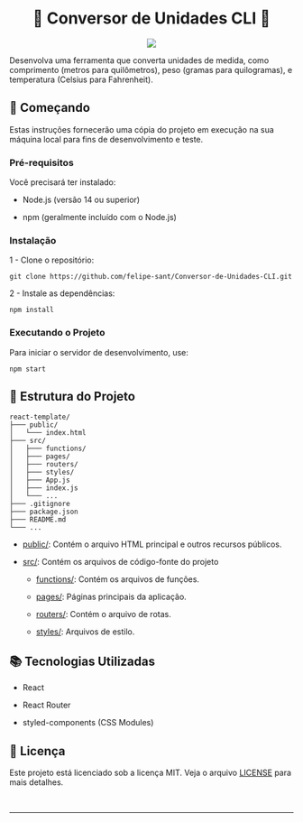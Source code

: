 <div align="center">

# 📄 Conversor de Unidades CLI 📄
  
<img src="https://img.shields.io/badge/React-20232A?style=for-the-badge&logo=react&logoColor=61DAFB" /> <br>

</div>

Desenvolva uma ferramenta que converta unidades de medida, como comprimento (metros para quilômetros), peso (gramas para quilogramas), e temperatura (Celsius para Fahrenheit). 

## 🚀 Começando

Estas instruções fornecerão uma cópia do projeto em execução na sua máquina local para fins de desenvolvimento e teste.

### Pré-requisitos

Você precisará ter instalado:

- Node.js (versão 14 ou superior)

- npm (geralmente incluído com o Node.js)

### Instalação

    
1 - Clone o repositório:

    git clone https://github.com/felipe-sant/Conversor-de-Unidades-CLI.git

2 - Instale as dependências:

    npm install

### Executando o Projeto

Para iniciar o servidor de desenvolvimento, use:

    npm start

## 📂 Estrutura do Projeto

    react-template/
    ├─── public/
    │   └─── index.html
    ├─── src/
    │   ├─── functions/
    │   ├─── pages/
    │   ├─── routers/
    │   ├─── styles/
    │   ├─── App.js
    │   ├─── index.js
    │   └─── ...
    ├─── .gitignore
    ├─── package.json
    ├─── README.md
    └─── ...

- [public/](public/): Contém o arquivo HTML principal e outros recursos públicos.

- [src/](src/): Contém os arquivos de código-fonte do projeto

  - [functions/](src/functions): Contém os arquivos de funções.

  - [pages/](src/pages): Páginas principais da aplicação.
 
  - [routers/](src/routers): Contém o arquivo de rotas.

  - [styles/](src/styles): Arquivos de estilo.

## 📚 Tecnologias Utilizadas

- React
  
- React Router

- styled-components (CSS Modules)

## 📝 Licença

Este projeto está licenciado sob a licença MIT. Veja o arquivo [LICENSE](LICENSE) para mais detalhes.

<br>

<hr>
